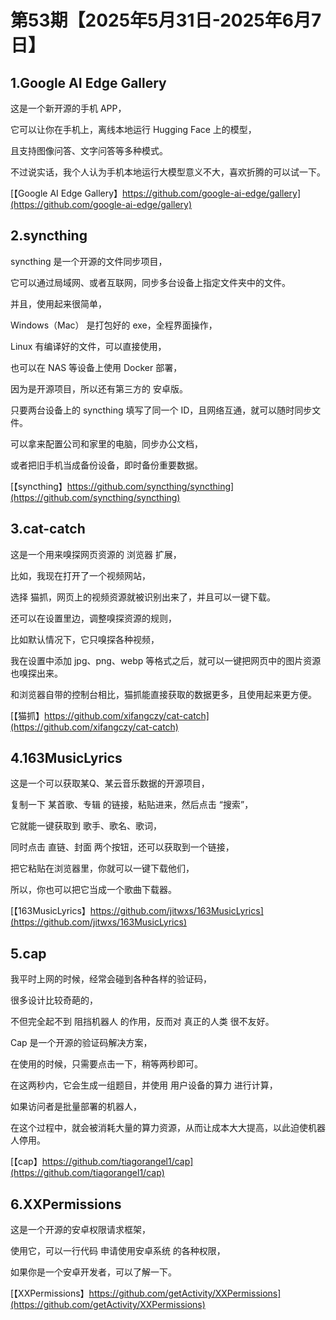 # 第53期【2025年5月31日-2025年6月7日】

## 1.Google AI Edge Gallery

这是一个新开源的手机 APP，

它可以让你在手机上，离线本地运行 Hugging Face 上的模型，

且支持图像问答、文字问答等多种模式。

不过说实话，我个人认为手机本地运行大模型意义不大，喜欢折腾的可以试一下。


[【Google AI Edge Gallery】https://github.com/google-ai-edge/gallery](https://github.com/google-ai-edge/gallery)

## 2.syncthing

syncthing 是一个开源的文件同步项目，

它可以通过局域网、或者互联网，同步多台设备上指定文件夹中的文件。

并且，使用起来很简单，

Windows（Mac） 是打包好的 exe，全程界面操作，

Linux 有编译好的文件，可以直接使用，

也可以在 NAS 等设备上使用 Docker 部署，

因为是开源项目，所以还有第三方的 安卓版。

只要两台设备上的 syncthing 填写了同一个 ID，且网络互通，就可以随时同步文件。

可以拿来配置公司和家里的电脑，同步办公文档，

或者把旧手机当成备份设备，即时备份重要数据。


[【syncthing】https://github.com/syncthing/syncthing](https://github.com/syncthing/syncthing)

## 3.cat-catch

这是一个用来嗅探网页资源的 浏览器 扩展，

比如，我现在打开了一个视频网站，

选择 猫抓，网页上的视频资源就被识别出来了，并且可以一键下载。


还可以在设置里边，调整嗅探资源的规则，

比如默认情况下，它只嗅探各种视频，

我在设置中添加 jpg、png、webp 等格式之后，就可以一键把网页中的图片资源也嗅探出来。

和浏览器自带的控制台相比，猫抓能直接获取的数据更多，且使用起来更方便。


[【猫抓】https://github.com/xifangczy/cat-catch](https://github.com/xifangczy/cat-catch)


## 4.163MusicLyrics

这是一个可以获取某Q、某云音乐数据的开源项目，

复制一下 某首歌、专辑 的链接，粘贴进来，然后点击 “搜索”，

它就能一键获取到 歌手、歌名、歌词，

同时点击 直链、封面 两个按钮，还可以获取到一个链接，

把它粘贴在浏览器里，你就可以一键下载他们，

所以，你也可以把它当成一个歌曲下载器。


[【163MusicLyrics】https://github.com/jitwxs/163MusicLyrics](https://github.com/jitwxs/163MusicLyrics)


## 5.cap

我平时上网的时候，经常会碰到各种各样的验证码，

很多设计比较奇葩的，

不但完全起不到 阻挡机器人 的作用，反而对 真正的人类 很不友好。


Cap 是一个开源的验证码解决方案，

在使用的时候，只需要点击一下，稍等两秒即可。

在这两秒内，它会生成一组题目，并使用 用户设备的算力 进行计算，

如果访问者是批量部署的机器人，

在这个过程中，就会被消耗大量的算力资源，从而让成本大大提高，以此迫使机器人停用。


[【cap】https://github.com/tiagorangel1/cap](https://github.com/tiagorangel1/cap)


## 6.XXPermissions

这是一个开源的安卓权限请求框架，

使用它，可以一行代码 申请使用安卓系统 的各种权限，

如果你是一个安卓开发者，可以了解一下。

[【XXPermissions】https://github.com/getActivity/XXPermissions](https://github.com/getActivity/XXPermissions)
